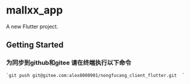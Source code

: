 # mallxx_app

A new Flutter project.

## Getting Started

### 为同步到github和gitee 请在终端执行以下命令

    `git push git@gitee.com:alex8000901/nongfucang_client_flutter.git  `
